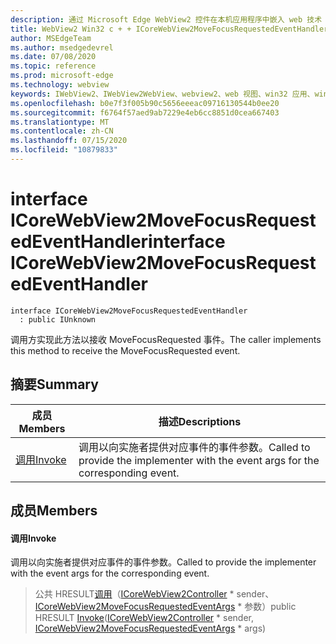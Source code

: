 ```yaml
---
description: 通过 Microsoft Edge WebView2 控件在本机应用程序中嵌入 web 技术（HTML、CSS 和 JavaScript）
title: WebView2 Win32 c + + ICoreWebView2MoveFocusRequestedEventHandler
author: MSEdgeTeam
ms.author: msedgedevrel
ms.date: 07/08/2020
ms.topic: reference
ms.prod: microsoft-edge
ms.technology: webview
keywords: IWebView2、IWebView2WebView、webview2、web 视图、win32 应用、win32、edge、ICoreWebView2、ICoreWebView2Controller、浏览器控件、边缘 html、ICoreWebView2MoveFocusRequestedEventHandler
ms.openlocfilehash: b0e7f3f005b90c5656eeeac09716130544b0ee20
ms.sourcegitcommit: f6764f57aed9ab7229e4eb6cc8851d0cea667403
ms.translationtype: MT
ms.contentlocale: zh-CN
ms.lasthandoff: 07/15/2020
ms.locfileid: "10879833"
---
```

# <span data-ttu-id="ebbbd-104">interface ICoreWebView2MoveFocusRequestedEventHandler</span><span class="sxs-lookup"><span data-stu-id="ebbbd-104">interface ICoreWebView2MoveFocusRequestedEventHandler</span></span> 

```
interface ICoreWebView2MoveFocusRequestedEventHandler
  : public IUnknown
```

<span data-ttu-id="ebbbd-105">调用方实现此方法以接收 MoveFocusRequested 事件。</span><span class="sxs-lookup"><span data-stu-id="ebbbd-105">The caller implements this method to receive the MoveFocusRequested event.</span></span>

## <span data-ttu-id="ebbbd-106">摘要</span><span class="sxs-lookup"><span data-stu-id="ebbbd-106">Summary</span></span>

 <span data-ttu-id="ebbbd-107">成员</span><span class="sxs-lookup"><span data-stu-id="ebbbd-107">Members</span></span>                        | <span data-ttu-id="ebbbd-108">描述</span><span class="sxs-lookup"><span data-stu-id="ebbbd-108">Descriptions</span></span>
--------------------------------|---------------------------------------------
[<span data-ttu-id="ebbbd-109">调用</span><span class="sxs-lookup"><span data-stu-id="ebbbd-109">Invoke</span></span>](#invoke) | <span data-ttu-id="ebbbd-110">调用以向实施者提供对应事件的事件参数。</span><span class="sxs-lookup"><span data-stu-id="ebbbd-110">Called to provide the implementer with the event args for the corresponding event.</span></span>

## <span data-ttu-id="ebbbd-111">成员</span><span class="sxs-lookup"><span data-stu-id="ebbbd-111">Members</span></span>

#### <span data-ttu-id="ebbbd-112">调用</span><span class="sxs-lookup"><span data-stu-id="ebbbd-112">Invoke</span></span> 

<span data-ttu-id="ebbbd-113">调用以向实施者提供对应事件的事件参数。</span><span class="sxs-lookup"><span data-stu-id="ebbbd-113">Called to provide the implementer with the event args for the corresponding event.</span></span>

> <span data-ttu-id="ebbbd-114">公共 HRESULT[调用](#invoke)（[ICoreWebView2Controller](icorewebview2controller.md) \* sender、 [ICoreWebView2MoveFocusRequestedEventArgs](icorewebview2movefocusrequestedeventargs.md) \* 参数）</span><span class="sxs-lookup"><span data-stu-id="ebbbd-114">public HRESULT [Invoke](#invoke)([ICoreWebView2Controller](icorewebview2controller.md) \* sender, [ICoreWebView2MoveFocusRequestedEventArgs](icorewebview2movefocusrequestedeventargs.md) \* args)</span></span>

